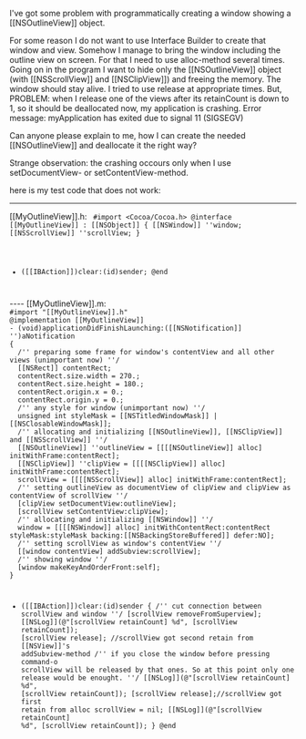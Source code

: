 I've got some problem with programmatically creating a window showing a [[NSOutlineView]] object.

For some reason I do not want to use Interface Builder to create that window and view.
Somehow I manage to bring the window including the outline view on screen. For that I need
to use alloc-method several times. Going on in the program I want to hide only the [[NSOutlineView]] object (with [[NSScrollView]] and [[NSClipView]]) and freeing the memory. The window should stay alive.
I tried to use release at appropriate times. But, PROBLEM: when I release one of the views after its retainCount is down to 1, so it should be deallocated now, my application is crashing.
Error message: myApplication has exited due to signal 11 (SIGSEGV)

Can anyone please explain to me, how I can create the needed [[NSOutlineView]] and deallocate it the right way?

Strange observation: the crashing occours only when I use setDocumentView- or setContentView-method.

here is my test code that does not work:

----
[[MyOutlineView]].h:
<code>
#import <Cocoa/Cocoa.h>
@interface [[MyOutlineView]] : [[NSObject]]
{
  [[NSWindow]]	 	''window;
  [[NSScrollView]] 		''scrollView;
}
- ([[IBAction]])clear:(id)sender;
@end
</code>
----
[[MyOutlineView]].m:
<code>
#import "[[MyOutlineView]].h"
@implementation [[MyOutlineView]]
- (void)applicationDidFinishLaunching:([[NSNotification]] '')aNotification
{
  /'' preparing some frame for window's contentView and all other views (unimportant now) ''/
  [[NSRect]] contentRect;
  contentRect.size.width = 270.;
  contentRect.size.height = 180.;
  contentRect.origin.x = 0.;
  contentRect.origin.y = 0.;
  /'' any style for window (unimportant now) ''/
  unsigned int styleMask = [[NSTitledWindowMask]] | [[NSClosableWindowMask]];
  /'' allocating and initializing [[NSOutlineView]], [[NSClipView]] and [[NSScrollView]] ''/
  [[NSOutlineView]] ''outlineView = [[[[NSOutlineView]] alloc] initWithFrame:contentRect];
  [[NSClipView]] ''clipView = [[[[NSClipView]] alloc] initWithFrame:contentRect];
  scrollView = [[[[NSScrollView]] alloc] initWithFrame:contentRect];
  /'' setting outlineView as documentView of clipView and clipView as contentView of scrollView ''/
  [clipView setDocumentView:outlineView];
  [scrollView setContentView:clipView];
  /'' allocating and initializing [[NSWindow]] ''/
  window = [[[[NSWindow]] alloc] initWithContentRect:contentRect styleMask:styleMask backing:[[NSBackingStoreBuffered]] defer:NO];
  /'' setting scrollView as window's contentView ''/
  [[window contentView] addSubview:scrollView];
  /'' showing window ''/
  [window makeKeyAndOrderFront:self];
}  

- ([[IBAction]])clear:(id)sender
{
  /'' cut connection between scrollView and window ''/
  [scrollView removeFromSuperview];
  [[NSLog]](@"[scrollView retainCount] %d", [scrollView retainCount]);
  [scrollView release]; //scrollView got second retain from [[NSView]]'s addSubview-method
  /'' if you close the window before pressing command-o scrollView will be released by that ones. So at this point only one release would be enought. ''/
  [[NSLog]](@"[scrollView retainCount] %d", [scrollView retainCount]);
  [scrollView release];//scrollView got first retain from alloc
  scrollView = nil;
  [[NSLog]](@"[scrollView retainCount] %d", [scrollView retainCount]);
}
@end
</code>